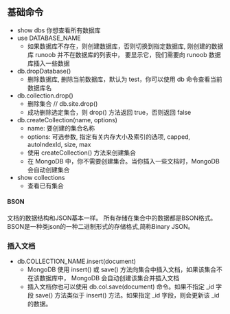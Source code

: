 ## 基础命令
- show dbs
你想查看所有数据库
- use DATABASE_NAME
    - 如果数据库不存在，则创建数据库，否则切换到指定数据库, 刚创建的数据库 runoob 并不在数据库的列表中， 要显示它，我们需要向 runoob 数据库插入一些数据
- db.dropDatabase()
    - 删除数据库, 删除当前数据库，默认为 test，你可以使用 db 命令查看当前数据库名
- db.collection.drop()
    - 删除集合  // db.site.drop()
    - 成功删除选定集合，则 drop() 方法返回 true，否则返回 false
- db.createCollection(name, options)
    * name: 要创建的集合名称
    * options: 可选参数, 指定有关内存大小及索引的选项, capped, autoIndexId, size, max
    - 使用 createCollection() 方法来创建集合
    - 在 MongoDB 中，你不需要创建集合。当你插入一些文档时，MongoDB 会自动创建集合
- show collections
    - 查看已有集合

#### BSON
文档的数据结构和JSON基本一样。
所有存储在集合中的数据都是BSON格式。
BSON是一种类json的一种二进制形式的存储格式,简称Binary JSON。


### 插入文档
- db.COLLECTION_NAME.insert(document)
    - MongoDB 使用 insert() 或 save() 方法向集合中插入文档，如果该集合不在该数据库中， MongoDB 会自动创建该集合并插入文档
    - 插入文档你也可以使用 db.col.save(document) 命令。如果不指定 _id 字段 save() 方法类似于 insert() 方法。如果指定 _id 字段，则会更新该 _id 的数据。
